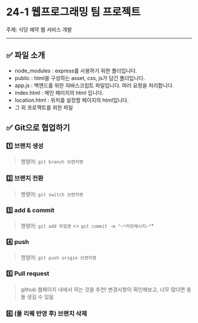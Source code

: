 # 24-1 웹프로그래밍 팀 프로젝트

주제: 식당 예약 웹 서비스 개발

---

## ✅ 파일 소개

- node_modules : express를 사용하기 위한 폴더입니다.
- public : html을 구성하는 asset, css, js가 담긴 폴더입니다.
- app.js : 백엔드를 위한 자바스크립트 파일입니다. 여러 요청을 처리합니다.
- index.html : 메인 페이지의 html 입니다.
- location.html : 위치를 설정할 페이지의 html입니다.
- 그 외 프로젝트를 위한 파일

## ✅ Git으로 협업하기

### 1️⃣ 브랜치 생성

> 명령어: `git branch 브랜치명`
> 

### 2️⃣ 브랜치 전환

> 명령어: `git switch 브랜치명`
> 

### 3️⃣ add & commit

> 명령어: `git add 파일명`  >> `git commit -m "~*커밋메시지~"`*
> 

### 4️⃣ push

> 명령어: `git push origin 브랜치명`
> 

### 5️⃣ Pull request

> github 웹페이지 내에서 하는 것을 추천!
변경사항이 확인해보고, 너무 많다면 충돌 생길 수 있음
> 

### 6️⃣ (풀 리퀘 반영 후) 브랜치 삭제
